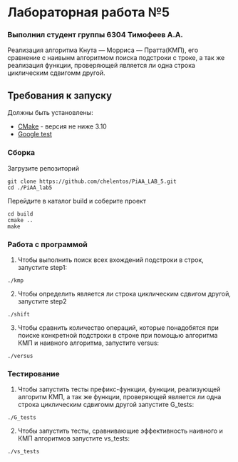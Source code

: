 # Лабораторная работа №5
### Выполнил студент группы 6304 Тимофеев А.А.

Реализация алгоритма Кнута — Морриса — Пратта(КМП), его сравнение с наивынм алгоритмом поиска подстроки с троке, а так же реализация функции, проверяющей является ли одна строка циклическим сдвигомм другой.

## Требования к запуску

Должны быть установлены:

* [CMake](https://cmake.org/) - версия не ниже 3.10
* [Google test](https://github.com/google/googletest)

### Сборка

Загрузите репозиторий
```
git clone https://github.com/chelentos/PiAA_LAB_5.git
cd ./PiAA_lab5
```
Перейдите в каталог build и соберите проект
```
cd build
cmake ..
make
```
### Работа с программой
1.  Чтобы выполнить поиск всех вхождений подстроки в строк, запустите step1:
```
./kmp
```
2.  Чтобы определить является ли строка циклическим сдвигом другой, запустите step2
```
./shift
```
3.  Чтобы сравнить количество операций, которые понадобятся при поиске конкретной подстроки в строке при помощью алгоритма КМП и наивного алгоритма, запустите versus:
```
./versus
```
### Тестирование
1.  Чтобы запустить тесты префикс-функции, функции, реализующей алгоритм КМП, а так же функции, проверяющей является ли одна строка циклическим сдвигомм другой запустите G_tests:
```
./G_tests
```
2.  Чтобы запустить тесты, сравнивающие эффективность наивного и КМП алгоритмов запустите vs_tests:
```
./vs_tests
```
